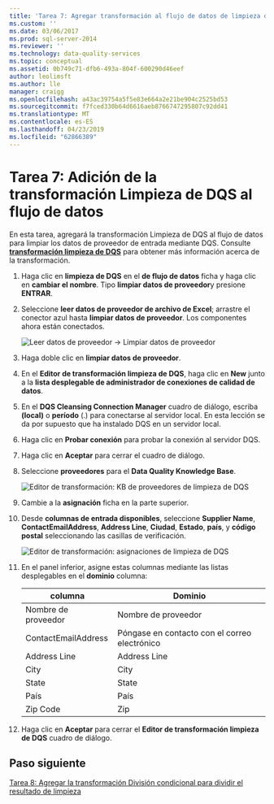 ```yaml
---
title: 'Tarea 7: Agregar transformación al flujo de datos de limpieza de DQS | Microsoft Docs'
ms.custom: ''
ms.date: 03/06/2017
ms.prod: sql-server-2014
ms.reviewer: ''
ms.technology: data-quality-services
ms.topic: conceptual
ms.assetid: 0b749c71-dfb6-493a-804f-600290d46eef
author: leolimsft
ms.author: lle
manager: craigg
ms.openlocfilehash: a43ac39754a5f5e83e664a2e21be904c2525bd53
ms.sourcegitcommit: f7fced330b64d6616aeb8766747295807c92dd41
ms.translationtype: MT
ms.contentlocale: es-ES
ms.lasthandoff: 04/23/2019
ms.locfileid: "62866389"
---
```

# <a name="task-7-adding-dqs-cleansing-transform-to-the-data-flow"></a>Tarea 7: Adición de la transformación Limpieza de DQS al flujo de datos
  En esta tarea, agregará la transformación Limpieza de DQS al flujo de datos para limpiar los datos de proveedor de entrada mediante DQS. Consulte **[transformación limpieza de DQS](https://msdn.microsoft.com/library/ee677619.aspx)** para obtener más información acerca de la transformación.  
  
1.  Haga clic en **limpieza de DQS** en el **de flujo de datos** ficha y haga clic en **cambiar el nombre**. Tipo **limpiar datos de proveedor**y presione **ENTRAR**.  
  
2.  Seleccione **leer datos de proveedor de archivo de Excel**; arrastre el conector azul hasta **limpiar datos de proveedor**. Los componentes ahora están conectados.  
  
     ![Leer datos de proveedor -> Limpiar datos de proveedor](../../2014/tutorials/media/et-addingdqscleansingtransformtothedataflow-01.jpg "leer datos de proveedor -> Limpiar datos de proveedor")  
  
3.  Haga doble clic en **limpiar datos de proveedor**.  
  
4.  En el **Editor de transformación limpieza de DQS**, haga clic en **New** junto a la **lista desplegable de administrador de conexiones de calidad de datos**.  
  
5.  En el **DQS Cleansing Connection Manager** cuadro de diálogo, escriba **(local)** o **período** (.) para conectarse al servidor local. En esta lección se da por supuesto que ha instalado DQS en un servidor local.  
  
6.  Haga clic en **Probar conexión** para probar la conexión al servidor DQS.  
  
7.  Haga clic en **Aceptar** para cerrar el cuadro de diálogo.  
  
8.  Seleccione **proveedores** para el **Data Quality Knowledge Base**.  
  
     ![Editor de transformación: KB de proveedores de limpieza de DQS](../../2014/tutorials/media/et-addingdqscleansingtransformtothedataflow-02.jpg "Editor de transformación: KB de proveedores de limpieza de DQS")  
  
9. Cambie a la **asignación** ficha en la parte superior.  
  
10. Desde **columnas de entrada disponibles**, seleccione **Supplier Name**, **ContactEmailAddress**, **Address Line**, **Ciudad**, **Estado**, **país**, y **código postal** seleccionando las casillas de verificación.  
  
     ![Editor de transformación: asignaciones de limpieza de DQS](../../2014/tutorials/media/et-addingdqscleansingtransformtothedataflow-03.jpg "Editor de transformación: asignaciones de limpieza de DQS")  
  
11. En el panel inferior, asigne estas columnas mediante las listas desplegables en el **dominio** columna:  
  
    |columna|Dominio|  
    |------------|------------|  
    |Nombre de proveedor|Nombre de proveedor|  
    |ContactEmailAddress|Póngase en contacto con el correo electrónico|  
    |Address Line|Address Line|  
    |City|City|  
    |State|State|  
    |País|País|  
    |Zip Code|Zip|  
  
12. Haga clic en **Aceptar** para cerrar el **Editor de transformación limpieza de DQS** cuadro de diálogo.  
  
## <a name="next-step"></a>Paso siguiente  
 [Tarea 8: Agregar la transformación División condicional para dividir el resultado de limpieza](../../2014/tutorials/task-8-adding-conditional-split-transform-to-split-cleansing-output.md)  
  
  
